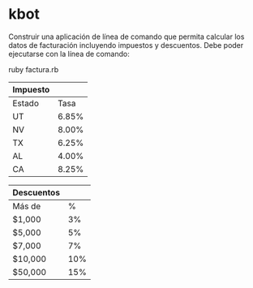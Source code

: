# kbot

Construir una aplicación de línea de comando que permita calcular los datos de facturación incluyendo impuestos y descuentos.
Debe poder ejecutarse con la línea de comando:

ruby factura.rb <cantidad> <precio unitario> <estado>

| Impuesto ||
| -------- | -------- |
| Estado   | Tasa |
| UT       | 6.85% |
| NV       | 8.00% |
| TX       | 6.25% |
| AL       | 4.00% |
| CA       | 8.25% |
  
| Descuentos ||
| ---------- | ---------- |
| Más de     | % |
| $1,000     | 3% |
| $5,000     | 5% |
| $7,000     | 7% |
| $10,000    | 10% |
| $50,000    | 15% |
